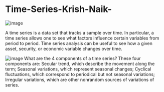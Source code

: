 # Time-Series-Krish-Naik-

![image](https://cdn.corporatefinanceinstitute.com/assets/Time-Series-Analysis-1024x729.png)


A time series is a data set that tracks a sample over time. In particular, a time series allows one to see what factors influence certain variables from period to period. Time series analysis can be useful to see how a given asset, security, or economic variable changes over time.

![image](https://d3caycb064h6u1.cloudfront.net/wp-content/uploads/2022/12/Time-Series-Data-Analysis-vs-Forecasting.jpg)
What are the 4 components of a time series?
These four components are:
Secular trend, which describe the movement along the term;
Seasonal variations, which represent seasonal changes;
Cyclical fluctuations, which correspond to periodical but not seasonal variations;
Irregular variations, which are other nonrandom sources of variations of series.

